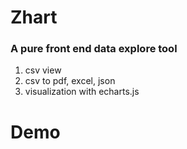 # Zhart

###  A pure front end data explore tool

1. csv view
2. csv to pdf, excel, json
3. visualization with echarts.js

# Demo 


